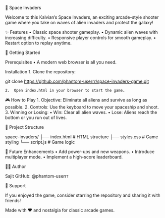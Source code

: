 👾 Space Invaders

Welcome to this Kalvian’s Space Invaders, an exciting arcade-style shooter game where you take on waves of alien invaders and protect the galaxy!

✨ Features
	•	Classic space shooter gameplay.
	•	Dynamic alien waves with increasing difficulty.
	•	Responsive player controls for smooth gameplay.
	•	Restart option to replay anytime.

🚀 Getting Started

Prerequisites
	•	A modern web browser is all you need.

Installation
	1.	Clone the repository:

git clone https://github.com/phantom-userrr/space-invaders-game.git


	2.	Open index.html in your browser to start the game.

🎮 How to Play
	1.	Objective: Eliminate all aliens and survive as long as possible.
	2.	Controls: Use the keyboard to move your spaceship and shoot.
	3.	Winning or Losing:
	•	Win: Clear all alien waves.
	•	Lose: Aliens reach the bottom or you run out of lives.

📁 Project Structure

space-invaders/
├── index.html   # HTML structure
├── styles.css   # Game styling
└── script.js    # Game logic

🌟 Future Enhancements
	•	Add power-ups and new weapons.
	•	Introduce multiplayer mode.
	•	Implement a high-score leaderboard.

👨‍💻 Author

Sajit
GitHub: @phantom-userrr

💖 Support

If you enjoyed the game, consider starring the repository and sharing it with friends!

Made with ❤️ and nostalgia for classic arcade games.
